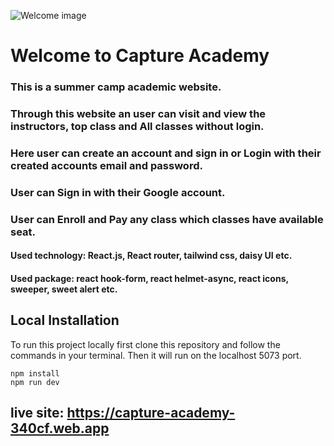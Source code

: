 ![Welcome image](https://i.ibb.co/gWk7nBN/Black-Yellow-White-Modern-Studio-Photo-Logo-1-removebg-preview-1.png)
# Welcome to Capture Academy

### This is a summer camp academic website. 

### Through this website an user can visit and view the instructors, top class and All classes without login.

### Here user can create an account and sign in or Login with their created accounts email and password.




### User can Sign in with their Google account.

### User can Enroll and Pay any class which classes have available seat.



#### Used technology: React.js, React router, tailwind css, daisy UI etc.

#### Used package: react hook-form, react helmet-async, react icons, sweeper, sweet alert etc.


## Local Installation

To run this project locally first clone this repository and follow the commands in your terminal. Then it will run on the localhost 5073 port.

```
npm install
npm run dev
```




## live site: https://capture-academy-340cf.web.app
